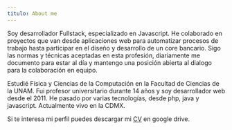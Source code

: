 ```yaml
---
titulo: About me
---
```


Soy desarrollador Fullstack, especializado en Javascript.
He colaborado en proyectos que van desde aplicaciones
web para automatizar procesos de trabajo hasta
participar en el diseño y desarrollo de un core bancario.
Sigo las normas y técnicas aceptadas en esta profesión,
diariamente me documento para estar al día y mantengo una
posición abierta al dialogo para la colaboración en equipo.

Estudié Física y Ciencias de la Computación en la Facultad
de Ciencias de la UNAM. Fui profesor universitario
durante 14 años y soy desarrollador web desde el 2011.
He pasado por varias tecnologías, desde php, java y javascript.
Actualmente vivo en la CDMX.

Si te interesa mi perfil puedes descargar mi
[CV](https://drive.google.com/file/d/1WQLlSz_ucq4NlGhwsburOdc0M4Q2FU5n/view?usp=sharing)
en google drive.